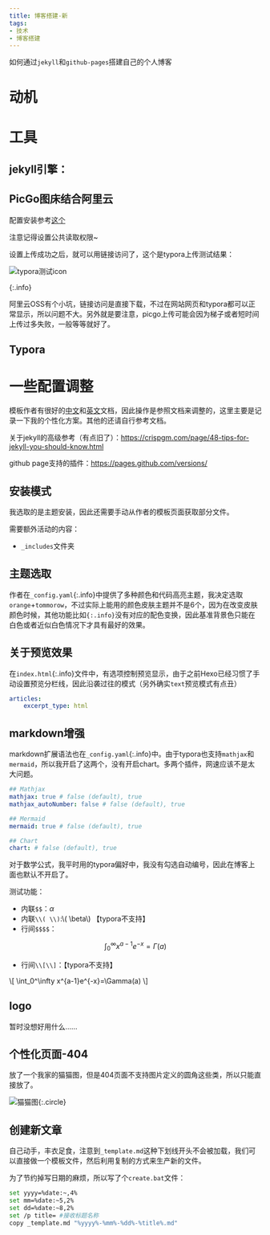 ```yaml
---
title: 博客搭建-新
tags: 
- 技术
- 博客搭建
---
```


如何通过`jekyll`和`github-pages`搭建自己的个人博客

<!--more-->

# 动机



# 工具



## jekyll引擎：



## PicGo图床结合阿里云

配置安装参考[这个](https://zhuanlan.zhihu.com/p/104152479)

注意记得设置公共读取权限~

设置上传成功之后，就可以用链接访问了，这个是typora上传测试结果：

![typora测试icon](https://klr-picgo.oss-cn-beijing.aliyuncs.com/img/typora-icon.png)

{:.info}

阿里云OSS有个小坑，链接访问是直接下载，不过在网站网页和typora都可以正常显示，所以问题不大。另外就是要注意，picgo上传可能会因为梯子或者短时间上传过多失败，一般等等就好了。



## Typora



# 一些配置调整

模板作者有很好的[中文](https://tianqi.name/jekyll-TeXt-theme/docs/zh/quick-start)和[英文](https://tianqi.name/jekyll-TeXt-theme/docs/en/quick-start)文档，因此操作是参照文档来调整的，这里主要是记录一下我的个性化方案。其他的还请自行参考文档。

关于jekyll的高级参考（有点旧了）：https://crispgm.com/page/48-tips-for-jekyll-you-should-know.html

github page支持的插件：https://pages.github.com/versions/

## 安装模式

我选取的是主题安装，因此还需要手动从作者的模板页面获取部分文件。

需要额外活动的内容：

- `_includes`文件夹



## 主题选取

作者在`_config.yaml`{:.info}中提供了多种颜色和代码高亮主题，我决定选取`orange`+`tommorow`，不过实际上能用的颜色皮肤主题并不是6个，因为在改变皮肤颜色时候，其他功能比如`{:.info}`没有对应的配色变换，因此基准背景色只能在白色或者近似白色情况下才具有最好的效果。



## 关于预览效果

在`index.html`{:.info}文件中，有选项控制预览显示，由于之前Hexo已经习惯了手动设置预览分栏线，因此沿袭过往的模式（另外确实`text`预览模式有点丑）

```yaml
articles:
    excerpt_type: html
```



## markdown增强

markdown扩展语法也在`_config.yaml`{:.info}中。由于typora也支持`mathjax`和`mermaid`，所以我开启了这两个，没有开启chart。多两个插件，网速应该不是太大问题。

```yaml
## Mathjax
mathjax: true # false (default), true
mathjax_autoNumber: false # false (default), true

## Mermaid
mermaid: true # false (default), true

## Chart
chart: # false (default), true
```

对于数学公式，我平时用的typora偏好中，我没有勾选自动编号，因此在博客上面也默认不开启了。

测试功能：

- 内联`$$`：$\alpha$
- 内联`\\( \\)`:\\( \beta\\) 【typora不支持】
- 行间`$$$$`：

$$
\int_0^\infty x^{a-1}e^{-x}=\Gamma(a)
$$

- 行间`\\[\\]`：【typora不支持】

\\[
\int_0^\infty x^{a-1}e^{-x}=\Gamma(a)
\\]

## logo

暂时没想好用什么……



## 个性化页面-404

放了一个我家的猫猫图，但是404页面不支持图片定义的圆角这些类，所以只能直接放了。

![猫猫图]({{site.url}}/assets/my-cat.jpg){:.circle}




## 创建新文章

自己动手，丰衣足食，注意到`_template.md`这种下划线开头不会被加载，我们可以直接做一个模板文件，然后利用复制的方式来生产新的文件。

为了节约掉写日期的麻烦，所以写了个`create.bat`文件：

```sh
set yyyy=%date:~,4%
set mm=%date:~5,2%
set dd=%date:~8,2%
set /p title= #接收标题名称
copy _template.md "%yyyy%-%mm%-%dd%-%title%.md"
```

